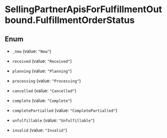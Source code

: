 # SellingPartnerApisForFulfillmentOutbound.FulfillmentOrderStatus

## Enum


* `_new` (value: `"New"`)

* `received` (value: `"Received"`)

* `planning` (value: `"Planning"`)

* `processing` (value: `"Processing"`)

* `cancelled` (value: `"Cancelled"`)

* `complete` (value: `"Complete"`)

* `completePartialled` (value: `"CompletePartialled"`)

* `unfulfillable` (value: `"Unfulfillable"`)

* `invalid` (value: `"Invalid"`)


